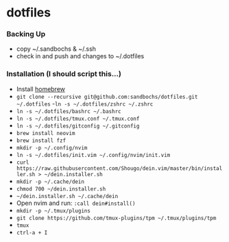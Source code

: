 # dotfiles

### Backing Up
- copy ~/.sandbochs & ~/.ssh
- check in and push and changes to ~/.dotfiles

### Installation (I should script this...)

- Install [homebrew](https://brew.sh/)
- `git clone --recursive git@github.com:sandbochs/dotfiles.git ~/.dotfiles`
-`ln -s ~/.dotfiles/zshrc ~/.zshrc`
- `ln -s ~/.dotfiles/bashrc ~/.bashrc`
- `ln -s ~/.dotfiles/tmux.conf ~/.tmux.conf`
- `ln -s ~/.dotfiles/gitconfig ~/.gitconfig`
- `brew install neovim`
- `brew install fzf`
- `mkdir -p ~/.config/nvim`
- `ln -s ~/.dotfiles/init.vim ~/.config/nvim/init.vim`
- `curl https://raw.githubusercontent.com/Shougo/dein.vim/master/bin/installer.sh > ~/dein.installer.sh`
- `mkdir -p ~/.cache/dein`
- `chmod 700 ~/dein.installer.sh`
- `~/dein.installer.sh ~/.cache/dein`
- Open nvim and run: `:call dein#install()`
- `mkdir -p ~/.tmux/plugins`
- `git clone https://github.com/tmux-plugins/tpm ~/.tmux/plugins/tpm`
- `tmux`
- `ctrl-a + I`
